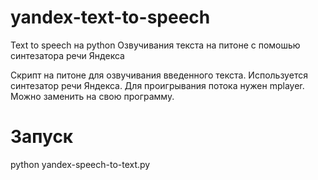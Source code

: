 # yandex-text-to-speech

Text to speech на python
Озвучивания  текста на питоне с помошью синтезатора речи Яндекса

Скрипт на питоне для озвучивания введенного текста. Используется синтезатор речи Яндекса. Для проигрывания потока нужен mplayer. Можно заменить на свою программу.

# Запуск 

python yandex-speech-to-text.py
